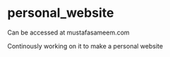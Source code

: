 # personal_website

Can be accessed at mustafasameem.com

Continously working on it to make a personal website
